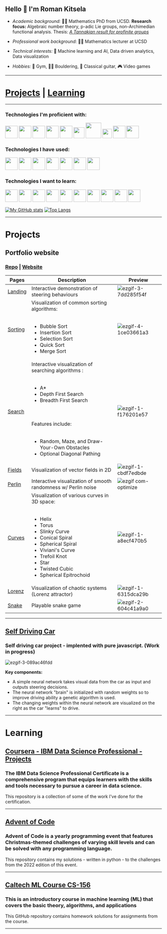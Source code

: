 ## Hello 👋  I'm Roman Kitsela

<!-- - *Currently:* 🧑‍💻 Training to be a data engineering consultant at Xander Talent -->
- *Academic background:* 👨‍🎓 Mathematics PhD from UCSD. **Research focus:** Algebraic number theory, p-adic Lie groups, non-Archimedian functional analysis. Thesis: [*A Tannakian result for profinite groups*](https://github.com/Pova/Pova/files/11482842/Defense_presentation.pdf)

- *Professional work background:* 👨‍🏫 Mathematics lecturer at UCSD
- *Technical interests:* 🧠 Machine learning and AI, Data driven analytics, Data visualization
- *Hobbies:* 💪 Gym, 🧗‍♂️ Bouldering, 🎸 Classical guitar, 🎮 Video games

<hr/>

# [Projects](#projects) | [Learning](#learning)

<hr/>

### Technologies I'm proficient with:
<p>
  <img src="https://cdn.jsdelivr.net/gh/devicons/devicon/icons/python/python-original.svg" / style=width:40px>
  <img src="https://cdn.jsdelivr.net/gh/devicons/devicon/icons/numpy/numpy-original.svg" / style=width:40px>
  <img src="https://cdn.jsdelivr.net/gh/devicons/devicon/icons/pandas/pandas-original.svg" / style=width:40px>
  <img src="https://cdn.jsdelivr.net/gh/devicons/devicon/icons/mysql/mysql-original.svg" / style=width:40px>
  <img src="https://cdn.jsdelivr.net/gh/devicons/devicon/icons/jupyter/jupyter-original-wordmark.svg" / style=width:40px>
  <img src="https://cdn.jsdelivr.net/gh/devicons/devicon/icons/html5/html5-original.svg" / style="width:35px">     
  <img src="https://cdn.jsdelivr.net/gh/devicons/devicon/icons/css3/css3-original-wordmark.svg" / style="width:50px">
  <img src="https://cdn.jsdelivr.net/gh/devicons/devicon/icons/javascript/javascript-original.svg" / style="width:30px">
  <img src="https://cdn.jsdelivr.net/gh/devicons/devicon/icons/git/git-original.svg" / style=width:40px>
  <img src="https://cdn.jsdelivr.net/gh/devicons/devicon/icons/latex/latex-original.svg" / style=width:40px>
</p>

### Technologies I have used:
<p>
  <img src="https://cdn.jsdelivr.net/gh/devicons/devicon/icons/blender/blender-original.svg" / style=width:40px>
  <img src="https://cdn.jsdelivr.net/gh/devicons/devicon/icons/tensorflow/tensorflow-original.svg" / style=width:40px>
  <img src="https://cdn.jsdelivr.net/gh/devicons/devicon/icons/matlab/matlab-original.svg" / style=width:40px>
  <img src="https://cdn.jsdelivr.net/gh/devicons/devicon/icons/bootstrap/bootstrap-original.svg" / style=width:40px>
  <img src="https://cdn.jsdelivr.net/gh/devicons/devicon/icons/docker/docker-original.svg" / style=width:40px>
  <img src="https://cdn.jsdelivr.net/gh/devicons/devicon/icons/java/java-original.svg" / style=width:40px>
  <img src="https://cdn.jsdelivr.net/gh/devicons/devicon/icons/processing/processing-original.svg" / style=width:40px>
</p>

### Technologies I want to learn:

<p>
  <img src="https://cdn.jsdelivr.net/gh/devicons/devicon/icons/react/react-original.svg" / style=width:40px>
  <img src="https://cdn.jsdelivr.net/gh/devicons/devicon/icons/flask/flask-original.svg" / style=width:40px>
  <img src="https://cdn.jsdelivr.net/gh/devicons/devicon/icons/nextjs/nextjs-original.svg" / style=width:40px>
  <img src="https://cdn.jsdelivr.net/gh/devicons/devicon/icons/d3js/d3js-original.svg" / style=width:40px>
  <img src="https://cdn.jsdelivr.net/gh/devicons/devicon/icons/amazonwebservices/amazonwebservices-original.svg" / style=width:40px>
  <img src="https://cdn.jsdelivr.net/gh/devicons/devicon/icons/c/c-original.svg" / style=width:40px>
  <img src="https://cdn.jsdelivr.net/gh/devicons/devicon/icons/cplusplus/cplusplus-original.svg" / style=width:40px>
  <img src="https://cdn.jsdelivr.net/gh/devicons/devicon/icons/csharp/csharp-original.svg" / style=width:40px>
  <img src="https://cdn.jsdelivr.net/gh/devicons/devicon/icons/unity/unity-original.svg" / style=width:40px>
  <img src="https://cdn.jsdelivr.net/gh/devicons/devicon/icons/svelte/svelte-original.svg" / style=width:40px>    
</p>

<div>
  
[![My GitHub stats](https://github-readme-stats.vercel.app/api?username=Pova&theme=dark)](https://github.com/Pova/github-readme-stats)
[![Top Langs](https://github-readme-stats.vercel.app/api/top-langs/?username=Pova&theme=dark&hide_progress=true)](https://github.com/Pova/github-readme-stats)
  
</div>

<hr/>

# Projects

## Portfolio website

### [Repo](https://github.com/Pova/personal) | [Website](https://pova.github.io/personal/)

| Pages                                                           | Description                                                       | Preview |
| --------------------------------------------------------------- | ----------------------------------------------------------------- | ------- |
| [Landing](https://pova.github.io/personal/)                     | Interactive demonstration of steering behaviours                  |![ezgif-3-7dd285f54f](https://github.com/Pova/Pova/assets/25727048/541a836f-6d5a-4b1f-95ff-4a34e5461f02)|
| [Sorting](https://pova.github.io/personal/sorting/index.html)   | Visualization of common sorting algorithms: <br><br> <ul><li>Bubble Sort</li><li>Insertion Sort</li><li>Selection Sort</li><li>Quick Sort</li><li>Merge Sort</li></ul>|![ezgif-4-1ce03661a3](https://user-images.githubusercontent.com/25727048/234423615-663824f9-02ea-45fe-b94b-8f7a556dac8b.gif)|
| [Search](https://pova.github.io/personal/search/index.html)     | Interactive visualization of searching algorithms : <br><br> <ul><li>A*</li><li>Depth First Search</li><li>Breadth First Search</li></ul> <br><br> Features include: <br><br> <ul><li>Random, Maze, and Draw-Your-Own Obstacles</li><li>Optional Diagonal Pathing</li></ul>                 |![ezgif-1-f176201e57](https://user-images.githubusercontent.com/25727048/234435067-a7a8071d-fda1-4b50-ad26-e6aab662b8b5.gif)|
| [Fields](https://pova.github.io/personal/fields/index.html)     | Visualization of vector fields in 2D                              |![ezgif-1-cbdf7edbde](https://github.com/Pova/Pova/assets/25727048/cfa8f3f0-4efc-43d7-81fe-96cb6dd73ebb)|
| [Perlin](https://pova.github.io/personal/perlin/index.html)     | Interactive visualization of smooth randomness w/ Perlin noise    |![ezgif com-optimize](https://github.com/Pova/Pova/assets/25727048/cef4d4e2-0a30-4537-90f9-98cf22d8d7c1)|
| [Curves](https://pova.github.io/personal/curves/index.html)     | Visualization of various curves in 3D space: <br><br> <ul><li>Helix</li><li>Torus</li><li>Slinky Curve</li><li>Conical Spiral</li><li>Spherical Spiral</li><li>Viviani's Curve</li><li>Trefoil Knot</li><li>Star</li><li>Twisted Cubic</li><li>Spherical Epitrochoid</li></ul>                        |![ezgif-1-a8ecf470b5](https://user-images.githubusercontent.com/25727048/234429233-f1347388-7039-4ff2-8352-85229c1f6d0b.gif)|
| [Lorenz](https://pova.github.io/personal/lorenz/index.html)     | Visualization of chaotic systems (Lorenz attractor)               |![ezgif-1-6315dca29b](https://user-images.githubusercontent.com/25727048/234430074-3c92f32b-9715-45a3-962c-393f785db0d1.gif)|
| [Snake](https://pova.github.io/personal/snake/index.html)       | Playable snake game                                               |![ezgif-2-604c41a9a0](https://user-images.githubusercontent.com/25727048/234431083-e680332a-7a20-4fc7-b591-6e02f291ab1a.gif)|

<hr/>

## [Self Driving Car](https://github.com/Pova/Self-Driving-Car)

### Self driving car project - implented with pure javascript. (Work in progress)

![ezgif-3-089ac46fdd](https://github.com/Pova/Pova/assets/25727048/e5b51992-0d5f-48ba-ab06-52f794af61c4)

**Key components:**

- A simple neural network takes visual data from the car as input and outputs steering decisions. 
- The neural network "brain" is initialized with random weights so to improve driving ability a genetic algorithm is used.
- The changing weights within the neural network are visualized on the right as the car "learns" to drive.

<hr/>

# Learning

## [Coursera - IBM Data Science Professional - Projects](https://github.com/Pova/Coursera-Projects-)

### The IBM Data Science Professional Certificate is a comprehensive program that equips learners with the skills and tools necessary to pursue a career in data science.

This repository is a collection of some of the work I've done for the certification.

<hr/>

## [Advent of Code](https://github.com/Pova/Advent-of-Code-Dec-2022)

### Advent of Code is a yearly programming event that features Christmas-themed challenges of varying skill levels and can be solved with any programming language.

This repository contains my solutions - written in python - to the challenges from the 2022 edition of this event.

<hr/>

## [Caltech ML Course CS-156](https://github.com/Pova/Caltech-Machine-Learning-Course---CS-156)

### This is an introductory course in machine learning (ML) that covers the basic theory, algorithms, and applications

This GitHub repository contains homework solutions for assignments from the course.

<hr/>
<!-- 
![LinkedIn Data](https://user-images.githubusercontent.com/25727048/233780262-2122e6fd-4ec6-48b8-b244-6cdc3dae23da.png)

<hr/> -->
